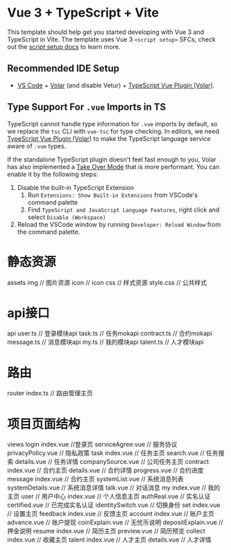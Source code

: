 # Vue 3 + TypeScript + Vite

This template should help get you started developing with Vue 3 and TypeScript in Vite. The template uses Vue 3 `<script setup>` SFCs, check out the [script setup docs](https://v3.vuejs.org/api/sfc-script-setup.html#sfc-script-setup) to learn more.

## Recommended IDE Setup

- [VS Code](https://code.visualstudio.com/) + [Volar](https://marketplace.visualstudio.com/items?itemName=Vue.volar) (and disable Vetur) + [TypeScript Vue Plugin (Volar)](https://marketplace.visualstudio.com/items?itemName=Vue.vscode-typescript-vue-plugin).

## Type Support For `.vue` Imports in TS

TypeScript cannot handle type information for `.vue` imports by default, so we replace the `tsc` CLI with `vue-tsc` for type checking. In editors, we need [TypeScript Vue Plugin (Volar)](https://marketplace.visualstudio.com/items?itemName=Vue.vscode-typescript-vue-plugin) to make the TypeScript language service aware of `.vue` types.

If the standalone TypeScript plugin doesn't feel fast enough to you, Volar has also implemented a [Take Over Mode](https://github.com/johnsoncodehk/volar/discussions/471#discussioncomment-1361669) that is more performant. You can enable it by the following steps:

1. Disable the built-in TypeScript Extension
   1. Run `Extensions: Show Built-in Extensions` from VSCode's command palette
   2. Find `TypeScript and JavaScript Language Features`, right click and select `Disable (Workspace)`
2. Reload the VSCode window by running `Developer: Reload Window` from the command palette.



# 静态资源
assets
   img                               // 图片资源
      icon                           // icon
   css                               // 样式资源
      style.css                      // 公共样式

# api接口
api
   user.ts                           // 登录模块api
   task.ts                           // 任务mokapi
   contract.ts                       // 合约mokapi
   message.ts                        // 消息模块api
   my.ts                             // 我的模块api
   talent.ts                         // 人才模块api

# 路由
router
   index.ts                          // 路由管理主页

# 项目页面结构
views
   login
      index.vue                       //登录页
      serviceAgree.vue                  // 服务协议
      privacyPolicy.vue               // 隐私政策
   task
      index.vue                       // 任务主页
      search.vue                      // 任务搜索
      details.vue                     // 任务详情
      companySource.vue               // 公司任务主页
   contract
      index.vue                       // 合约主页
      details.vue                     // 合约详情
      progress.vue                    // 合约进度
   message
      index.vue                       // 合约主页
      systemList.vue                  // 系统消息列表
      systemDetails.vue               // 系统消息详情
      talk.vue                        // 对话消息
   my
      index.vue                       // 我的主页
      user                            // 用户中心
         index.vue                    // 个人信息主页
         authReal.vue                 // 实名认证
         certified.vue                // 已完成实名认证
         identitySwitch.vue           // 切换身份
      set
         index.vue                    // 设置主页
      feedback
         index.vue                    // 反馈主页
      account
         index.vue                    // 账户主页
         advance.vue                  // 账户提现
         coinExplain.vue              // 无忧币说明
         depositExplain.vue           // 押金说明
      resume
         index.vue                    // 简历主页
         preview.vue                  // 简历预览
      collect
         index.vue                    // 收藏主页
   talent
      index.vue                       // 人才主页
      details.vue                     // 人才详情
